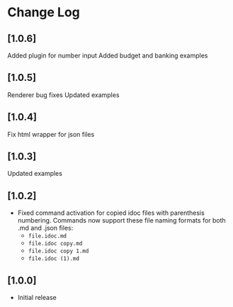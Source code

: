 # Change Log

## [1.0.6]

Added plugin for number input
Added budget and banking examples

## [1.0.5]

Renderer bug fixes
Updated examples

## [1.0.4]

Fix html wrapper for json files

## [1.0.3]

Updated examples

## [1.0.2]

- Fixed command activation for copied idoc files with parenthesis numbering. Commands now support these file naming formats for both .md and .json files:
  - `file.idoc.md`
  - `file.idoc copy.md`
  - `file.idoc copy 1.md`
  - `file.idoc (1).md`

## [1.0.0]

- Initial release
